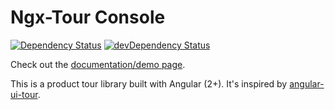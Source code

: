 # Ngx-Tour Console
[![Dependency Status](https://david-dm.org/alvaro-octal/ngx-tour-console.svg)](https://david-dm.org/alvaro-octal/ngx-tour-console)
[![devDependency Status](https://david-dm.org/alvaro-octal/ngx-tour-console/dev-status.svg)](https://david-dm.org/alvaro-octal/ngx-tour-console?type=dev)

Check out the [documentation/demo page](https://isaacplmann.github.io/ngx-tour).

This is a product tour library built with Angular (2+).  It's inspired by [angular-ui-tour](http://benmarch.github.io/angular-ui-tour).
